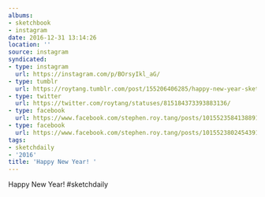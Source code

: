 ```yaml
---
albums:
- sketchbook
- instagram
date: 2016-12-31 13:14:26
location: ''
source: instagram
syndicated:
- type: instagram
  url: https://instagram.com/p/BOrsyIkl_aG/
- type: tumblr
  url: https://roytang.tumblr.com/post/155206406285/happy-new-year-sketchdaily
- type: twitter
  url: https://twitter.com/roytang/statuses/815184373393883136/
- type: facebook
  url: https://www.facebook.com/stephen.roy.tang/posts/10155235841388912:1
- type: facebook
  url: https://www.facebook.com/stephen.roy.tang/posts/10155238024543912
tags:
- sketchdaily
- '2016'
title: 'Happy New Year! '
---
```


Happy New Year! #sketchdaily